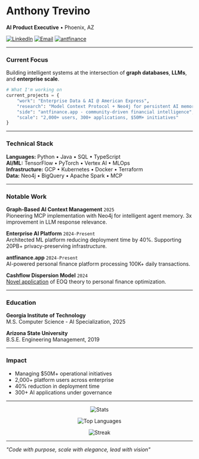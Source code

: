 # Anthony Trevino

**AI Product Executive** • Phoenix, AZ

[![LinkedIn](https://img.shields.io/badge/-LinkedIn-0077B5?style=flat&logo=linkedin&logoColor=white)](https://www.linkedin.com/in/anthony-trevinoo)
[![Email](https://img.shields.io/badge/-Email-D14836?style=flat&logo=gmail&logoColor=white)](mailto:trevino293@gmail.com)
[![antfinance](https://img.shields.io/badge/-antfinance.app-000?style=flat)](https://www.antfinance.app)

---

### Current Focus

Building intelligent systems at the intersection of **graph databases**, **LLMs**, and **enterprise scale**.

```python
# What I'm working on
current_projects = {
    "work": "Enterprise Data & AI @ American Express",
    "research": "Model Context Protocol + Neo4j for persistent AI memory",
    "side": "antfinance.app - community-driven financial intelligence",
    "scale": "2,000+ users, 300+ applications, $50M+ initiatives"
}
```

---

### Technical Stack

**Languages:** Python • Java • SQL • TypeScript  
**AI/ML:** TensorFlow • PyTorch • Vertex AI • MLOps  
**Infrastructure:** GCP • Kubernetes • Docker • Terraform  
**Data:** Neo4j • BigQuery • Apache Spark • MCP  

---

### Notable Work

**Graph-Based AI Context Management** `2025`  
Pioneering MCP implementation with Neo4j for intelligent agent memory. 3x improvement in LLM response relevance.

**Enterprise AI Platform** `2024-Present`  
Architected ML platform reducing deployment time by 40%. Supporting 20PB+ privacy-preserving infrastructure.

**antfinance.app** `2024-Present`  
AI-powered personal finance platform processing 100K+ daily transactions.

**Cashflow Dispersion Model** `2024`  
[Novel application](https://github.com/trevino293/CFD/blob/main/CFD.pdf) of EOQ theory to personal finance optimization.

---

### Education

**Georgia Institute of Technology**  
M.S. Computer Science - AI Specialization, 2025

**Arizona State University**  
B.S.E. Engineering Management, 2019

---

### Impact

- Managing $50M+ operational initiatives
- 2,000+ platform users across enterprise
- 40% reduction in deployment time
- 300+ AI applications under governance

---

<div align="center">
  
![Stats](https://github-readme-stats.vercel.app/api?username=trevino293&show_icons=true&theme=minimal&hide_border=true&hide_title=true)

![Top Languages](https://github-readme-stats.vercel.app/api/top-langs/?username=trevino293&layout=compact&theme=minimal&hide_border=true&hide_title=true)

![Streak](https://github-readme-streak-stats.herokuapp.com/?user=trevino293&theme=minimal&hide_border=true)

</div>

---

*"Code with purpose, scale with elegance, lead with vision"*
